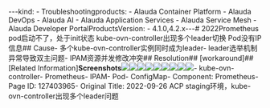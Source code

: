 ---kind:   - Troubleshootingproducts:    - Alauda Container Platform   - Alauda DevOps   - Alauda AI   - Alauda Application Services   - Alauda Service Mesh   - Alauda Developer PortalProductsVersion:   - 4.1.0,4.2.x---<!-- A type of document that involves encountering a fault, diag...it, performing root cause analysis, and providing solutions. --># 2022Prometheus pod启动不了，处于init状态 kube-ovn-controller出现多个leader切换 Pod没有IP信息## Cause- 多个kube-ovn-controller实例同时成为leader- leader选举机制异常导致双主问题- IPAM资源并发修改冲突## Resolution## [workaround]## [Related Information]**Screenshots**![](assets/2022-09-26-acp-staginghuan-jing-kube-ovn-controllerchu-xian-duo-ge-leaderwen-ti/image2022-9-27_9-44-43.png)![](assets/2022-09-26-acp-staginghuan-jing-kube-ovn-controllerchu-xian-duo-ge-leaderwen-ti/image2022-9-27_9-45-31.png)![](assets/2022-09-26-acp-staginghuan-jing-kube-ovn-controllerchu-xian-duo-ge-leaderwen-ti/image2022-9-27_9-45-48.png)![](assets/2022-09-26-acp-staginghuan-jing-kube-ovn-controllerchu-xian-duo-ge-leaderwen-ti/image2022-9-27_9-46-22.png)![](assets/2022-09-26-acp-staginghuan-jing-kube-ovn-controllerchu-xian-duo-ge-leaderwen-ti/image2022-9-27_9-47-37.png)![](assets/2022-09-26-acp-staginghuan-jing-kube-ovn-controllerchu-xian-duo-ge-leaderwen-ti/image2022-9-27_9-43-40.png)![](assets/2022-09-26-acp-staginghuan-jing-kube-ovn-controllerchu-xian-duo-ge-leaderwen-ti/image2022-9-27_9-48-31.png)![](assets/2022-09-26-acp-staginghuan-jing-kube-ovn-controllerchu-xian-duo-ge-leaderwen-ti/image2022-9-27_9-49-11.png)![](assets/2022-09-26-acp-staginghuan-jing-kube-ovn-controllerchu-xian-duo-ge-leaderwen-ti/image2022-9-27_9-44-26.png)- kube-ovn-controller- Prometheus- IPAM- Pod- ConfigMap- Component: Prometheus- Page ID: 127403965- Original Title: 2022-09-26 ACP staging环境，kube-ovn-controller出现多个leader问题